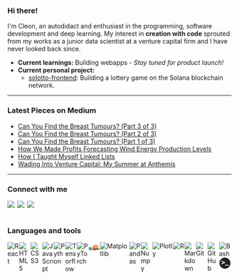 ### Hi there!

I'm Cleon, an autodidact and enthusiast in the programming, software development and deep learning. My interest in **creation with code** sprouted from my works as a junior data scientist at a venture capital firm and I have never looked back since.

- **Current learnings:** Building webapps - _Stay tuned for product launch!_
- **Current personal project:**
  - [solotto-frontend](https://github.com/CleonWong/solotto-frontend): Building a lottery game on the Solana blockchain network.
  <!-- <br>![ReadMe Card](https://github-readme-stats.vercel.app/api/pin/?username=CleonWong&repo=solotto-frontend) -->

---

### Latest Pieces on Medium

<!-- MEDIUM:START -->

- [Can You Find the Breast Tumours? (Part 3 of 3)](https://towardsdatascience.com/can-you-find-the-breast-tumours-part-3-of-3-388324241035)
- [Can You Find the Breast Tumours? (Part 2 of 3)](https://towardsdatascience.com/can-you-find-the-breast-tumours-part-2-of-3-1d43840707fc)
- [Can You Find the Breast Tumours? (Part 1 of 3)](https://towardsdatascience.com/can-you-find-the-breast-tumours-part-1-of-3-1473ba685036)
- [How We Made Profits Forecasting Wind Energy Production Levels](https://towardsdatascience.com/how-we-made-profits-forecasting-wind-energy-production-levels-b93bd3a7f1ed?source=rss-25cfa5ca1084------2)
- [How I Taught Myself Linked Lists](https://towardsdatascience.com/how-i-taught-myself-linked-lists-72c4837ea721?source=rss-25cfa5ca1084------2)
- [Wading Into Venture Capital: My Summer at Anthemis](https://medium.com/anthemis-insights/wading-into-venture-capital-my-summer-at-anthemis-c3a83066a13e?source=rss-25cfa5ca1084------2)
<!-- MEDIUM:END -->

---

### Connect with me

[<img align="left" width="22px" src="https://cdn.jsdelivr.net/npm/simple-icons@v3/icons/twitter.svg" />][twitter]
[<img align="left" width="22px" src="https://cdn.jsdelivr.net/npm/simple-icons@v3/icons/linkedin.svg" />][linkedin]
[<img align="left" width="22px" src="https://cdn.jsdelivr.net/npm/simple-icons@v3/icons/medium.svg" />][medium]

<br>
<br>

### Languages and tools

<img align="left" alt="React" width="26px" src="https://cdn.jsdelivr.net/npm/simple-icons@3.13.0/icons/react.svg" />

<img align="left" alt="HTML5" width="26px" src="https://cdn.jsdelivr.net/npm/simple-icons@3.13.0/icons/html5.svg" />

<img align="left" alt="CSS3" width="26px" src="https://cdn.jsdelivr.net/npm/simple-icons@3.13.0/icons/css3.svg" />

<img align="left" alt="JavaScript" width="26px" src="https://cdn.jsdelivr.net/npm/simple-icons@3.13.0/icons/javascript.svg" />

<img align="left" alt="Python" width="26px" src="https://cdn.jsdelivr.net/npm/simple-icons@v3/icons/python.svg" />

<img align="left" alt="Tensorflow" width="26px" src="https://cdn.jsdelivr.net/npm/simple-icons@v3/icons/tensorflow.svg" />

<img align="left" alt="PyTorch" width="26px" src="https://cdn.jsdelivr.net/npm/simple-icons@v3/icons/pytorch.svg" />

<img align="left" alt="scikit-learn" width="26px" src="https://raw.githubusercontent.com/github/explore/80688e429a7d4ef2fca1e82350fe8e3517d3494d/topics/scikit-learn/scikit-learn.png" />

<img align="left" alt="Matplotlib" width="66px" src="https://camo.githubusercontent.com/7cc5c1ce50d19bb148f96ffcb9b762201ad5e518/68747470733a2f2f6d6174706c6f746c69622e6f72672f5f7374617469632f6c6f676f322e737667" />

<img align="left" alt="Pandas" width="26px" src="https://cdn.jsdelivr.net/npm/simple-icons@v3/icons/pandas.svg" />

<img align="left" alt="Numpy" width="26px" src="https://cdn.jsdelivr.net/npm/simple-icons@3.13.0/icons/numpy.svg" />

<img align="left" alt="Plotly" width="46px" src="https://images.prismic.io/plotly-marketing-website/bd1f702a-b623-48ab-a459-3ee92a7499b4_logo-plotly.svg?auto=compress,format" />

<img align="left" alt="R" width="26px" src="https://cdn.jsdelivr.net/npm/simple-icons@v3/icons/r.svg" />

<img align="left" alt="Markdown" width="26px" src="https://cdn.jsdelivr.net/npm/simple-icons@v3/icons/markdown.svg" />

<img align="left" alt="Git" width="26px" src="https://cdn.jsdelivr.net/npm/simple-icons@v3/icons/git.svg" />

<img align="left" alt="GitHub" width="26px" src="https://cdn.jsdelivr.net/npm/simple-icons@v3/icons/github.svg" />

<img align="left" alt="Bash" width="26px" src="https://cdn.jsdelivr.net/npm/simple-icons@v3/icons/gnubash.svg" />

<img align="left" alt="Terminal" width="26px" src="https://raw.githubusercontent.com/github/explore/80688e429a7d4ef2fca1e82350fe8e3517d3494d/topics/terminal/terminal.png" />

[twitter]: https://twitter.com/CleonW_
[linkedin]: https://linkedin.com/in/cleonwong/
[medium]: https://medium.com/@cleonwong

